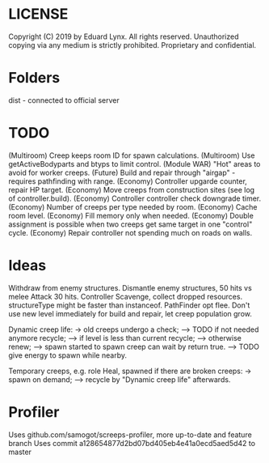 # LICENSE
Copyright (C) 2019 by Eduard Lynx.
All rights reserved.
Unauthorized copying via any medium is strictly prohibited.
Proprietary and confidential.

# Folders
dist - connected to official server

# TODO
(Multiroom)  Creep keeps room ID for spawn calculations.
(Multiroom)  Use getActiveBodyparts and btyps to limit control.
(Module WAR) "Hot" areas to avoid for worker creeps.
(Future)     Build and repair through "airgap" - requires pathfinding with range.
(Economy)    Controller upgarde counter, repair HP target.
(Economy)    Move creeps from construction sites (see log of controller.build).
(Economy)    Controller controller check downgrade timer.
(Economy)    Number of creeps per type needed by room.
(Economy)    Cache room level.
(Economy)    Fill memory only when needed.
(Economy)    Double assignment is possible when two creeps get same target in one "control" cycle.
(Economy)    Repair controller not spending much on roads on walls.

# Ideas
Withdraw from enemy structures.
Dismantle enemy structures, 50 hits vs melee Attack 30 hits.
Controller Scavenge, collect dropped resources.
structureType might be faster than instanceof.
PathFinder opt flee.
Don't use new level immediately for build and repair, let creep population grow.

Dynamic creep life:
-> old creeps undergo a check;
--> TODO if not needed anymore recycle;
--> if level is less than current recycle;
--> otherwise renew;
--> spawn started to spawn creep can wait by return true.
--> TODO give energy to spawn while nearby.

Temporary creeps, e.g. role Heal, spawned if there are broken creeps:
-> spawn on demand;
--> recycle by "Dynamic creep life" afterwards.

# Profiler
Uses github.com/samogot/screeps-profiler, more up-to-date and feature branch
Uses commit a128654877d2bd07bd405eb4e41a0ecd5aed5d42 to master
